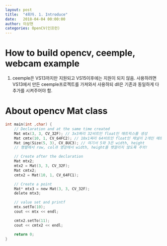 ```yaml
---
layout: post
title:  "4회차. 1. Introduce"
date:   2018-04-04 00:00:00
author: 이상현
categories: OpenCV(인프런)
---
```


# How to build opencv, ceemple, webcam example
1. ceemple은 VS13까지만 지원되고 VS15이후에는 지원이 되지 않음. 사용하려면 VS13에서 만든 ceemple프로젝트를 가져와서 사용하되 dll은 기존과 동일하게 다 추가를 시켜주어야 함.

# About opencv Mat class
```c
int main(int ,char) {
	// Declaration and at the same time created
	Mat mtx(3, 3, CV_32F); // 3x3짜리 32비트인 float인 매트릭스를 생성
	Mat cmtx(10, 1, CV_64FC2); // 10x1짜리 64비트인 float인 채널이 2개인 매트릭스를 생성
	Mat img(Size(5, 3), CV_8UC3); // 여기서 5와 3은 width, height
	// 행렬에서 row, col과 영상에서 width, height를 헷깔리지 않도록 주의!

	// Create after the declaration
	Mat mtx2;
	mtx2 = Mat(3, 3, CV_32F);
	Mat cmtx2;
	cmtx2 = Mat(10, 1, CV_64FC1);

	// Create a point
	Mat* mtx3 = new Mat(3, 3, CV_32F);
	delete mtx3;

	// value set and printf
	mtx.setTo(10);
	cout << mtx << endl;

	cmtx2.setTo(11);
	cout << cmtx2 << endl;

	return 0;
}
```
